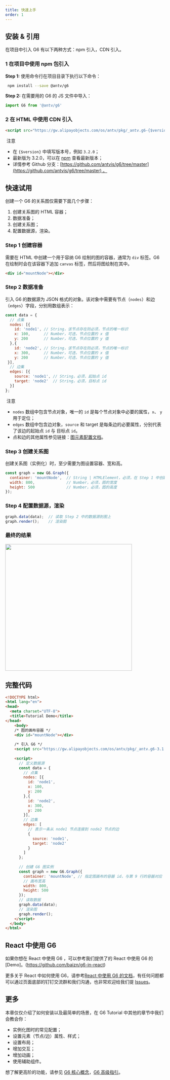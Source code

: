 ```yaml
---
title: 快速上手
order: 1
---
```


## 安装 & 引用
在项目中引入 G6 有以下两种方式：npm 引入，CDN 引入。

### 1 在项目中使用 npm 包引入

**Step 1:** 使用命令行在项目目录下执行以下命令：

```bash
 npm install --save @antv/g6
```

**Step 2:** 在需要用的 G6 的 JS 文件中导入：
```javascript
import G6 from '@antv/g6'
```

### 2 在 HTML 中使用 CDN 引入

```html
<script src="https://gw.alipayobjects.com/os/antv/pkg/_antv.g6-{$version}/build/g6.js"></script>
```

 注意 

- 在 `{$version}` 中填写版本号，例如 `3.2.0`；
- 最新版为 3.2.0，可以在 [npm](https://www.npmjs.com/package/@antv/g6) 查看最新版本；
- 详情参考 Github 分支：[https://github.com/antvis/g6/tree/master](https://github.com/antvis/g6/tree/master) 。

## 快速试用

创建一个 G6 的关系图仅需要下面几个步骤：

1. 创建关系图的 HTML 容器；
1. 数据准备；
1. 创建关系图；
1. 配置数据源，渲染。


### Step 1 创建容器

需要在 HTML 中创建一个用于容纳 G6 绘制的图的容器，通常为 `div` 标签。G6 在绘制时会在该容器下追加 `canvas` 标签，然后将图绘制在其中。
```html
<div id="mountNode"></div>
```

### Step 2 数据准备

引入 G6 的数据源为 JSON 格式的对象。该对象中需要有节点（`nodes`）和边（`edges`）字段，分别用数组表示：

```javascript
const data = {
  // 点集
  nodes: [{
    id: 'node1', // String，该节点存在则必须，节点的唯一标识
    x: 100,      // Number，可选，节点位置的 x 值
    y: 200       // Number，可选，节点位置的 y 值
  },{
    id: 'node2', // String，该节点存在则必须，节点的唯一标识
    x: 300,      // Number，可选，节点位置的 x 值
    y: 200       // Number，可选，节点位置的 y 值
 }],
  // 边集
  edges: [{
    source: 'node1', // String，必须，起始点 id
    target: 'node2'  // String，必须，目标点 id
  }]
};
```

 注意 

- `nodes` 数组中包含节点对象，唯一的 `id` 是每个节点对象中必要的属性，`x`、 `y` 用于定位；
- `edges` 数组中包含边对象，`source` 和 target 是每条边的必要属性，分别代表了该边的起始点 `id` 与 目标点 `id`。
- 点和边的其他属性参见链接：[图元素配置文档](/zh/docs/api/properties/NodeProperties)。


### Step 3 创建关系图

创建关系图（实例化）时，至少需要为图设置容器、宽和高。

```javascript
const graph = new G6.Graph({
  container: 'mountNode',  // String | HTMLElement，必须，在 Step 1 中创建的容器 id 或容器本身
  width: 800,              // Number，必须，图的宽度
  height: 500              // Number，必须，图的高度
});
```

### Step 4 配置数据源，渲染

```javascript
graph.data(data);  // 读取 Step 2 中的数据源到图上
graph.render();    // 渲染图
```

### 最终的结果

<img src='https://gw.alipayobjects.com/mdn/rms_f8c6a0/afts/img/A*srtDT5slbN8AAAAAAAAAAABkARQnAQ' width=400>

## 完整代码

```html
<!DOCTYPE html>
<html lang="en">
<head>
  <meta charset="UTF-8">
  <title>Tutorial Demo</title>
</head>
	<body>
    /* 图的画布容器 */
    <div id="mountNode"></div>
    
    /* 引入 G6 */
    <script src="https://gw.alipayobjects.com/os/antv/pkg/_antv.g6-3.1.0/build/g6.js"></script>
    
    <script>
      // 定义数据源
      const data = {
        // 点集
        nodes: [{
          id: 'node1',
          x: 100,
          y: 200
        },{
          id: 'node2',
          x: 300,
          y: 200
        }],
        // 边集
        edges: [
          // 表示一条从 node1 节点连接到 node2 节点的边
          {
            source: 'node1',
            target: 'node2'
          }
        ]
      };
      
      // 创建 G6 图实例
      const graph = new G6.Graph({
        container: 'mountNode', // 指定图画布的容器 id，与第 9 行的容器对应
        // 画布宽高
        width: 800,
        height: 500
      });
      // 读取数据
      graph.data(data);
      // 渲染图
      graph.render();
    </script>
  </body>
</html>
```

## React 中使用 G6
如果你想在 React 中使用 G6 ，可以参考我们提供了的 React 中使用 G6 的 [Demo]。(https://github.com/baizn/g6-in-react)

更多关于 React 中如何使用 G6，请参考[React 中使用 G6 的文档](/zh/docs/manual/middle/g6InReact)，有任何问题都可以通过页面底部的钉钉交流群和我们沟通，也非常欢迎给我们提 [Issues](https://github.com/antvis/g6/issues)。


## 更多
本章仅仅介绍了如何安装以及最简单的场景，在 G6 Tutorial 中其他的章节中我们会教会你：

- 实例化图时的常见配置；
- 设置元素（节点/边）属性、样式；
- 设置布局；
- 增加交互；
- 增加动画；
- 使用辅助组件。

想了解更高阶的功能，请参见 [G6 核心概念](/zh/docs/manual/middle/keyConcept)，[G6 高级指引](/zh/docs/manual/advanced/shape-and-properties)。
